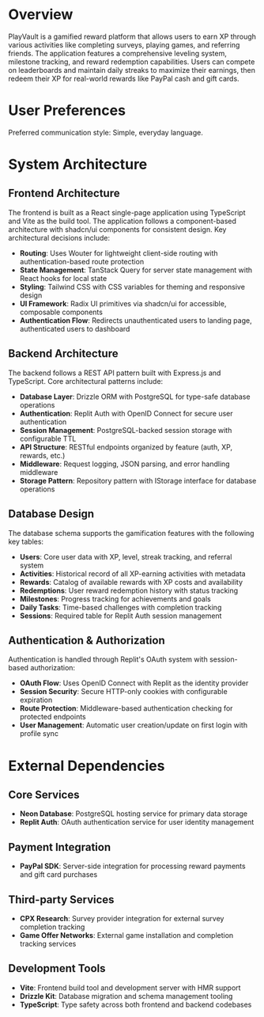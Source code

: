 # Overview

PlayVault is a gamified reward platform that allows users to earn XP through various activities like completing surveys, playing games, and referring friends. The application features a comprehensive leveling system, milestone tracking, and reward redemption capabilities. Users can compete on leaderboards and maintain daily streaks to maximize their earnings, then redeem their XP for real-world rewards like PayPal cash and gift cards.

# User Preferences

Preferred communication style: Simple, everyday language.

# System Architecture

## Frontend Architecture
The frontend is built as a React single-page application using TypeScript and Vite as the build tool. The application follows a component-based architecture with shadcn/ui components for consistent design. Key architectural decisions include:

- **Routing**: Uses Wouter for lightweight client-side routing with authentication-based route protection
- **State Management**: TanStack Query for server state management with React hooks for local state
- **Styling**: Tailwind CSS with CSS variables for theming and responsive design
- **UI Framework**: Radix UI primitives via shadcn/ui for accessible, composable components
- **Authentication Flow**: Redirects unauthenticated users to landing page, authenticated users to dashboard

## Backend Architecture
The backend follows a REST API pattern built with Express.js and TypeScript. Core architectural patterns include:

- **Database Layer**: Drizzle ORM with PostgreSQL for type-safe database operations
- **Authentication**: Replit Auth with OpenID Connect for secure user authentication
- **Session Management**: PostgreSQL-backed session storage with configurable TTL
- **API Structure**: RESTful endpoints organized by feature (auth, XP, rewards, etc.)
- **Middleware**: Request logging, JSON parsing, and error handling middleware
- **Storage Pattern**: Repository pattern with IStorage interface for database operations

## Database Design
The database schema supports the gamification features with the following key tables:

- **Users**: Core user data with XP, level, streak tracking, and referral system
- **Activities**: Historical record of all XP-earning activities with metadata
- **Rewards**: Catalog of available rewards with XP costs and availability
- **Redemptions**: User reward redemption history with status tracking
- **Milestones**: Progress tracking for achievements and goals
- **Daily Tasks**: Time-based challenges with completion tracking
- **Sessions**: Required table for Replit Auth session management

## Authentication & Authorization
Authentication is handled through Replit's OAuth system with session-based authorization:

- **OAuth Flow**: Uses OpenID Connect with Replit as the identity provider
- **Session Security**: Secure HTTP-only cookies with configurable expiration
- **Route Protection**: Middleware-based authentication checking for protected endpoints
- **User Management**: Automatic user creation/update on first login with profile sync

# External Dependencies

## Core Services
- **Neon Database**: PostgreSQL hosting service for primary data storage
- **Replit Auth**: OAuth authentication service for user identity management

## Payment Integration  
- **PayPal SDK**: Server-side integration for processing reward payments and gift card purchases

## Third-party Services
- **CPX Research**: Survey provider integration for external survey completion tracking
- **Game Offer Networks**: External game installation and completion tracking services

## Development Tools
- **Vite**: Frontend build tool and development server with HMR support
- **Drizzle Kit**: Database migration and schema management tooling
- **TypeScript**: Type safety across both frontend and backend codebases